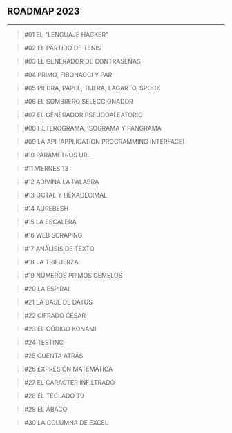 ## ROADMAP 2023

***
> #01 EL "LENGUAJE HACKER"

> #02 EL PARTIDO DE TENIS

> #03 EL GENERADOR DE CONTRASEÑAS

> #04 PRIMO, FIBONACCI Y PAR

> #05 PIEDRA, PAPEL, TIJERA, LAGARTO, SPOCK

> #06 EL SOMBRERO SELECCIONADOR

> #07 EL GENERADOR PSEUDOALEATORIO

> #08 HETEROGRAMA, ISOGRAMA Y PANGRAMA

> #09 LA API (APPLICATION PROGRAMMING INTERFACE)

> #10 PARÁMETROS URL

> #11 VIERNES 13

> #12 ADIVINA LA PALABRA

> #13 OCTAL Y HEXADECIMAL

> #14 AUREBESH

> #15 LA ESCALERA

> #16 WEB SCRAPING

> #17 ANÁLISIS DE TEXTO

> #18 LA TRIFUERZA

> #19 NÚMEROS PRIMOS GEMELOS

> #20 LA ESPIRAL

> #21 LA BASE DE DATOS

> #22 CIFRADO CÉSAR

> #23 EL CÓDIGO KONAMI

> #24 TESTING

> #25 CUENTA ATRÁS

> #26 EXPRESIÓN MATEMÁTICA

> #27 EL CARACTER INFILTRADO

> #28 EL TECLADO T9

> #28 EL ÁBACO

> #30 LA COLUMNA DE EXCEL